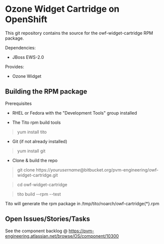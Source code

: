 
Ozone Widget Cartridge on OpenShift
===================

This git repository contains the source for the owf-widget-cartridge RPM package.

Dependencies:
 - JBoss EWS-2.0

Provides:
 - Ozone Widget

Building the RPM package
------------------------
Prerequisites

* RHEL or Fedora with the "Development Tools" group installed

* The Tito rpm build tools

> yum install tito

* Git (if not already installed)

> yum install git

* Clone & build the repo

> git clone https://*yourusername*@bitbucket.org/pvm-engineering/owf-widget-cartridge.git

> cd owf-widget-cartridge

> tito build --rpm --test

Tito will generate the rpm package in /tmp/tito/noarch/owf-cartridge{*}.rpm

Open Issues/Stories/Tasks
----------
See the component backlog @ https://pvm-engineering.atlassian.net/browse/OS/component/10300 
